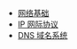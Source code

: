 * [网络基础](network/network-basic.md)
* [IP 网际协议](network/ip-proto.md)
* [DNS 域名系统](network/dns-questions.md)


